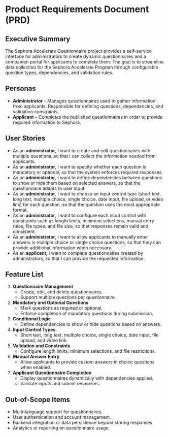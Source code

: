 # Product Requirements Document (PRD)

## Executive Summary

The Sephora Accelerate Questionnaire project provides a self-service interface for administrators to create dynamic questionnaires and a companion portal for applicants to complete them. The goal is to streamline data collection for the Sephora Accelerate Program through configurable question types, dependencies, and validation rules.

## Personas

- **Administrator** – Manages questionnaires used to gather information from applicants. Responsible for defining questions, dependencies, and validation constraints.
- **Applicant** – Completes the published questionnaires in order to provide required information to Sephora.

## User Stories

- As an **administrator**, I want to create and edit questionnaires with multiple questions, so that I can collect the information needed from applicants.
- As an **administrator**, I want to specify whether each question is mandatory or optional, so that the system enforces required responses.
- As an **administrator**, I want to define dependencies between questions to show or hide them based on selected answers, so that the questionnaire adapts to user input.
- As an **administrator**, I want to choose an input control type (short text, long text, multiple choice, single choice, date input, file upload, or video link) for each question, so that the question uses the most appropriate format.
- As an **administrator**, I want to configure each input control with constraints such as length limits, minimum selections, manual entry rules, file types, and file size, so that responses remain valid and consistent.
- As an **administrator**, I want to allow applicants to manually enter answers in multiple choice or single choice questions, so that they can provide additional information when necessary.
- As an **applicant**, I want to complete questionnaires created by administrators, so that I can provide the requested information.

## Feature List

1. **Questionnaire Management**
   - Create, edit, and delete questionnaires.
   - Support multiple questions per questionnaire.
2. **Mandatory and Optional Questions**
   - Mark questions as required or optional.
   - Enforce completion of mandatory questions during submission.
3. **Conditional Logic**
   - Define dependencies to show or hide questions based on answers.
4. **Input Control Types**
   - Short text, long text, multiple choice, single choice, date input, file upload, and video link.
5. **Validation and Constraints**
   - Configure length limits, minimum selections, and file restrictions.
6. **Manual Answer Entry**
   - Allow applicants to provide custom answers in choice questions when enabled.
7. **Applicant Questionnaire Completion**
   - Display questionnaires dynamically with dependencies applied.
   - Validate inputs and submit responses.

## Out-of-Scope Items

- Multi-language support for questionnaires.
- User authentication and account management.
- Backend integration or data persistence beyond storing responses.
- Analytics or reporting on questionnaire usage.

